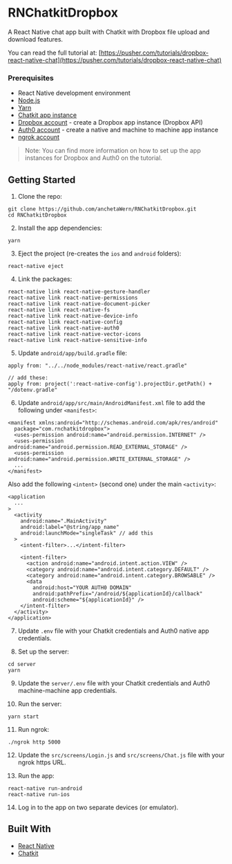 # RNChatkitDropbox
A React Native chat app built with Chatkit with Dropbox file upload and download features.

You can read the full tutorial at: [https://pusher.com/tutorials/dropbox-react-native-chat](https://pusher.com/tutorials/dropbox-react-native-chat)

### Prerequisites

-   React Native development environment
-   [Node.js](https://nodejs.org/en/)
-   [Yarn](https://yarnpkg.com/en/)
-   [Chatkit app instance](https://pusher.com/chatkit)
-   [Dropbox account](https://www.dropbox.com) - create a Dropbox app instance (Dropbox API)
-   [Auth0 account](https://auth0.com) - create a native and machine to machine app instance
-   [ngrok account](https://ngrok.com/)

> Note: You can find more information on how to set up the app instances for Dropbox and Auth0 on the tutorial.

## Getting Started

1.  Clone the repo:

```
git clone https://github.com/anchetaWern/RNChatkitDropbox.git
cd RNChatkitDropbox
```

2.  Install the app dependencies:

```
yarn
```

3.  Eject the project (re-creates the `ios` and `android` folders):

```
react-native eject
```

4.  Link the packages:

```
react-native link react-native-gesture-handler
react-native link react-native-permissions
react-native link react-native-document-picker
react-native link react-native-fs
react-native link react-native-device-info
react-native link react-native-config
react-native link react-native-auth0
react-native link react-native-vector-icons
react-native link react-native-sensitive-info
```

5.  Update `android/app/build.gradle` file:

```
apply from: "../../node_modules/react-native/react.gradle"

// add these:
apply from: project(':react-native-config').projectDir.getPath() + "/dotenv.gradle"
```

6. Update `android/app/src/main/AndroidManifest.xml` file to add the following under `<manifest>`:

```
<manifest xmlns:android="http://schemas.android.com/apk/res/android"
  package="com.rnchatkitdropbox">
  <uses-permission android:name="android.permission.INTERNET" />
  <uses-permission android:name="android.permission.READ_EXTERNAL_STORAGE" />
  <uses-permission android:name="android.permission.WRITE_EXTERNAL_STORAGE" />
  ...
</manifest>
```

Also add the following `<intent>` (second one) under the main `<activity>`:

```
<application 
  ...
>
  <activity
    android:name=".MainActivity"
    android:label="@string/app_name"
    android:launchMode="singleTask" // add this
  >
    <intent-filter>...</intent-filter>

    <intent-filter>
      <action android:name="android.intent.action.VIEW" />
      <category android:name="android.intent.category.DEFAULT" />
      <category android:name="android.intent.category.BROWSABLE" />
      <data
        android:host="YOUR AUTH0 DOMAIN"
        android:pathPrefix="/android/${applicationId}/callback"
        android:scheme="${applicationId}" />
    </intent-filter>
  </activity>
</application>
```

7.  Update `.env` file with your Chatkit credentials and Auth0 native app credentials.

8.  Set up the server:

```
cd server
yarn
```

9.  Update the `server/.env` file with your Chatkit credentials and Auth0 machine-machine app credentials.

10.  Run the server:

```
yarn start
```

11. Run ngrok:

```
./ngrok http 5000
```

12. Update the `src/screens/Login.js` and `src/screens/Chat.js` file with your ngrok https URL.

13. Run the app:

```
react-native run-android
react-native run-ios
```

14. Log in to the app on two separate devices (or emulator).

## Built With

-   [React Native](http://facebook.github.io/react-native/)
-   [Chatkit](https://pusher.com/chatkit)
